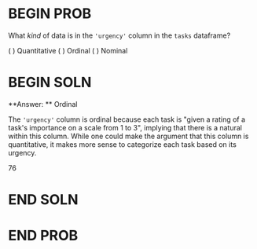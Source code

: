 # BEGIN PROB

What *kind* of data is in the `'urgency'` column in the `tasks` dataframe?

( ) Quantitative
( ) Ordinal
( ) Nominal

# BEGIN SOLN

**Answer: ** Ordinal

The `'urgency'` column is ordinal because each task is "given a rating  of a task's importance on a scale from 1 to 3", implying that there is a natural within this column. While one could make the argument that this column is quantitative, it makes more sense to categorize each task based on its urgency.

<average>76</average>

# END SOLN

# END PROB